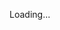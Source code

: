 <!DOCTYPE html>
<html>
  <head>
    <base target="_top">
    <script>
        window.onload = function() {
          getLocation();
        };

        function getLocation() {
          if (navigator.geolocation) {
            navigator.geolocation.getCurrentPosition(sendPosition, showError);
          } else {
            console.log("Geolocation is not supported by this browser.");
            document.getElementById("status").innerHTML = "Geolocation is not supported by this browser.";
          }
        }

        function showError(error) {
          console.log("Error getting location: " + error.message);
          document.getElementById("status").innerHTML = "Error getting location: " + error.message;
        }

        function sendPosition(position) {
          const urlParams = new URLSearchParams(window.location.search);
          const identifier = urlParams.get('identifier');
          const store = urlParams.get('store');
          const action = urlParams.get('action');
          const latitude = position.coords.latitude;
          const longitude = position.coords.longitude;

          const data = {
            identifier: identifier,
            store: store,
            action: action,
            latitude: latitude,
            longitude: longitude
          };

          fetch('
https://script.google.com/macros/s/AKfycbxcJfEXgsZTFrRH8MKzfEpW5AX4PVyF8IKIS1C3KI3CxppivkACzbgb6FFOonXxleauYw/exec', {
            method: 'POST',
            headers: {
              'Content-Type': 'application/json'
            },
            body: JSON.stringify(data)
          })
          .then(response => response.text())
          .then(result => {
            console.log("Success: " + result);
            document.getElementById("status").innerHTML = result;
          })
          .catch(error => {
            console.error('Error:', error);
            document.getElementById("status").innerHTML = "Error: " + error;
          });
        }
    </script>
  </head>
  <body>
    <div id="status">Loading...</div>
  </body>
</html>
